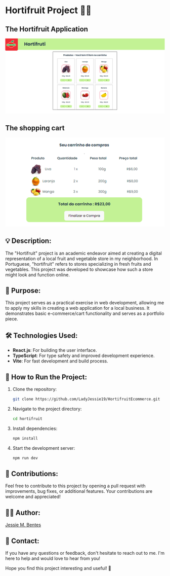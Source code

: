 # Hortifruit Project 🍎🍌

## The Hortifruit Application

![Hortifruit Application](./md_images/display.png)

## The shopping cart

![Shopping Cart](./md_images/cart.png)

## 💡 **Description:**

The "Hortifruit" project is an academic endeavor aimed at creating a digital representation of a local fruit and vegetable store in my neighborhood. In Portuguese, "hortifruit" refers to stores specializing in fresh fruits and vegetables. This project was developed to showcase how such a store might look and function online.

## 🎯 **Purpose:**

This project serves as a practical exercise in web development, allowing me to apply my skills in creating a web application for a local business. It demonstrates basic e-commerce/cart functionality and serves as a portfolio piece.

## 🛠️ **Technologies Used:**

- **React.js**: For building the user interface.
- **TypeScript**: For type safety and improved development experience.
- **Vite**: For fast development and build process.

## 🚀 **How to Run the Project:**

1. Clone the repository:
   ```bash
   git clone https://github.com/LadyJessie19/HortifruitEcommerce.git
   ```
2. Navigate to the project directory:
   ```bash
   cd hortifruit
   ```
3. Install dependencies:
   ```bash
   npm install
   ```
4. Start the development server:
   ```bash
   npm run dev
   ```

## 🤝 **Contributions:**

Feel free to contribute to this project by opening a pull request with improvements, bug fixes, or additional features. Your contributions are welcome and appreciated!

## 🙋‍♀️ **Author:**

[Jessie M. Bentes](https://github.com/LadyJessie19)

## 📧 **Contact:**

If you have any questions or feedback, don't hesitate to reach out to me. I'm here to help and would love to hear from you!

Hope you find this project interesting and useful! 🚀

